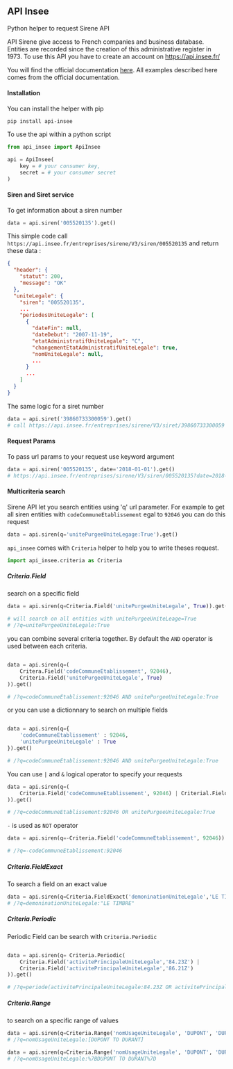 ## API Insee

Python helper to request Sirene API

API Sirene give access to French companies and business database. Entities are recorded since the creation
of this administrative register in 1973. To use this API you have to create an account on <https://api.insee.fr/>

You will find the official documentation [here](https://api.insee.fr/catalogue/site/themes/wso2/subthemes/insee/pages/item-info.jag?name=Sirene&version=V3&provider=insee). All examples described here comes from the official documentation.


#### Installation

You can install the helper with pip

```
pip install api-insee
```

To use the api within a python script

```python
from api_insee import ApiInsee

api = ApiInsee(
    key = # your consumer key,
    secret = # your consumer secret
)

```

#### Siren and Siret service

To get information about a siren number

```python
data = api.siren('005520135').get()
```

This simple code call ```https://api.insee.fr/entreprises/sirene/V3/siren/005520135``` and return these data :

```json
{
  "header": {
    "statut": 200,
    "message": "OK"
  },
  "uniteLegale": {
    "siren": "005520135",
    ...
    "periodesUniteLegale": [
      {
        "dateFin": null,
        "dateDebut": "2007-11-19",
        "etatAdministratifUniteLegale": "C",
        "changementEtatAdministratifUniteLegale": true,
        "nomUniteLegale": null,
        ...
      }
      ...
    ]
  }
}
```

The same logic for a siret number

```python
data = api.siret('39860733300059').get()
# call https://api.insee.fr/entreprises/sirene/V3/siret/39860733300059
```

#### Request Params

To pass url params to your request use keyword argument

```python
data = api.siren('005520135', date='2018-01-01').get()
# https://api.insee.fr/entreprises/sirene/V3/siren/005520135?date=2018-01-01
```

#### Multicriteria search

Sirene API let you search entities using 'q' url parameter. For example
to get all siren entities with ```codeCommuneEtablissement``` egal to ```92046``` you can do this request

```python
data = api.siren(q='unitePurgeeUniteLegage:True').get()
```

```api_insee``` comes with ```Criteria``` helper to help you to write theses request.

```python
import api_insee.criteria as Criteria
```

##### Criteria.Field

search on a specific field

```python
data = api.siren(q=Criteria.Field('unitePurgeeUniteLegale', True)).get()

# will search on all entities with unitePurgeeUniteLeage=True
# /?q=unitePurgeeUniteLegale:True
```

you can combine several criteria together. By default the ```AND``` operator
is used between each criteria.

```python

data = api.siren(q=(
    Critera.Field('codeCommuneEtablissement', 92046),
    Criteria.Field('unitePurgeeUniteLegale', True)
)).get()

# /?q=codeCommuneEtablissement:92046 AND unitePurgeeUniteLegale:True

```

or you can use a dictionnary to search on multiple fields

```python

data = api.siren(q={
    'codeCommuneEtablissement' : 92046,
    'unitePurgeeUniteLegale' : True
}).get()

# /?q=codeCommuneEtablissement:92046 AND unitePurgeeUniteLegale:True

```

You can use ```|``` and ```&``` logical operator to specify your requests

```python
data = api.siren(q=(
    Criteria.Field('codeCommuneEtablissement', 92046) | Criterial.Field('unitePurgeeUniteLegale', True)
)).get()

# /?q=codeCommuneEtablissement:92046 OR unitePurgeeUniteLegale:True
```

```-``` is used as ```NOT``` operator

```python
data = api.siren(q=-Criteria.Field('codeCommuneEtablissement', 92046)).get()

# /?q=-codeCommuneEtablissement:92046
```

##### Criteria.FieldExact

To search a field on an exact value

```python
data = api.siren(q=Criteria.FieldExact('demoninationUniteLegale','LE TIMBRE')).get()
# /?q=demoninationUniteLegale:"LE TIMBRE"
```

##### Criteria.Periodic

Periodic Field can be search with ```Criteria.Periodic```

```python

data = api.siren(q= Criteria.Periodic(
    Criteria.Field('activitePrincipaleUniteLegale','84.23Z') |
    Criteria.Field('activitePrincipaleUniteLegale','86.21Z')
)).get()

# /?q=periode(activitePrincipaleUniteLegale:84.23Z OR activitePrincipaleUniteLegale:86.21Z)
```

##### Criteria.Range

to search on a specific range of values

```python
data = api.siren(q=Criteria.Range('nomUsageUniteLegale', 'DUPONT', 'DURANT'))
# /?q=nomUsageUniteLegale:[DUPONT TO DURANT]

data = api.siren(q=Criteria.Range('nomUsageUniteLegale', 'DUPONT', 'DURANT', exclude=True))
# /?q=nomUsageUniteLegale:%7BDUPONT TO DURANT%7D
```

